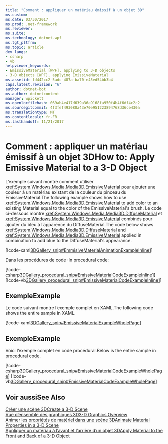 ```yaml
---
title: "Comment : appliquer un matériau émissif à un objet 3D"
ms.custom: 
ms.date: 03/30/2017
ms.prod: .net-framework
ms.reviewer: 
ms.suite: 
ms.technology: dotnet-wpf
ms.tgt_pltfrm: 
ms.topic: article
dev_langs:
- csharp
- vb
helpviewer_keywords:
- EmissiveMaterial [WPF], applying to 3-D objects
- 3-D objects [WPF], applying EmissiveMaterial
ms.assetid: fd442cc2-5adc-487a-ba70-e45ed54bb3b4
caps.latest.revision: "6"
author: dotnet-bot
ms.author: dotnetcontent
manager: wpickett
ms.openlocfilehash: 069ab4e417d639a36a9168fa950f4b4f6df4c2c2
ms.sourcegitcommit: 4f3fef493080a43e70e951223894768d36ce430a
ms.translationtype: MT
ms.contentlocale: fr-FR
ms.lasthandoff: 11/21/2017
---
```

# <a name="how-to-apply-emissive-material-to-a-3-d-object"></a><span data-ttu-id="abce9-102">Comment : appliquer un matériau émissif à un objet 3D</span><span class="sxs-lookup"><span data-stu-id="abce9-102">How to: Apply Emissive Material to a 3-D Object</span></span>
<span data-ttu-id="abce9-103">L’exemple suivant montre comment utiliser <xref:System.Windows.Media.Media3D.EmissiveMaterial> pour ajouter une couleur à un matériau existant de la couleur du pinceau du EmissiveMaterial.</span><span class="sxs-lookup"><span data-stu-id="abce9-103">The following example shows how to use <xref:System.Windows.Media.Media3D.EmissiveMaterial> to add color to an existing Material equal to the color of the EmissiveMaterial's brush.</span></span> <span data-ttu-id="abce9-104">Le code ci-dessous montre <xref:System.Windows.Media.Media3D.DiffuseMaterial> et <xref:System.Windows.Media.Media3D.EmissiveMaterial> combinés pour ajouter du bleu à l’apparence du DiffuseMaterial.</span><span class="sxs-lookup"><span data-stu-id="abce9-104">The code below shows <xref:System.Windows.Media.Media3D.DiffuseMaterial> and <xref:System.Windows.Media.Media3D.EmissiveMaterial> applied in combination to add blue to the DiffuseMaterial's appearance.</span></span>  
  
 [!code-xaml[3DGallery_snip#EmmisiveMaterialAnimationExampleInline1](../../../../samples/snippets/csharp/VS_Snippets_Wpf/3DGallery_snip/CS/EmissiveMaterialExample.xaml#emmisivematerialanimationexampleinline1)]  
  
 <span data-ttu-id="abce9-105">Dans les procédures de code :</span><span class="sxs-lookup"><span data-stu-id="abce9-105">In procedural code:</span></span>  
  
 [!code-csharp[3DGallery_procedural_snip#EmissiveMaterialCodeExampleInline1](../../../../samples/snippets/csharp/VS_Snippets_Wpf/3DGallery_procedural_snip/CSharp/EmissiveMaterialExample.cs#emissivematerialcodeexampleinline1)]
 [!code-vb[3DGallery_procedural_snip#EmissiveMaterialCodeExampleInline1](../../../../samples/snippets/visualbasic/VS_Snippets_Wpf/3DGallery_procedural_snip/visualbasic/emissivematerialexample.vb#emissivematerialcodeexampleinline1)]  
  
## <a name="example"></a><span data-ttu-id="abce9-106">Exemple</span><span class="sxs-lookup"><span data-stu-id="abce9-106">Example</span></span>  
 <span data-ttu-id="abce9-107">Le code suivant montre l’exemple complet en XAML.</span><span class="sxs-lookup"><span data-stu-id="abce9-107">The following code shows the entire sample in XAML.</span></span>  
  
 [!code-xaml[3DGallery_snip#EmissiveMaterialExampleWholePage](../../../../samples/snippets/csharp/VS_Snippets_Wpf/3DGallery_snip/CS/EmissiveMaterialExample.xaml#emissivematerialexamplewholepage)]  
  
## <a name="example"></a><span data-ttu-id="abce9-108">Exemple</span><span class="sxs-lookup"><span data-stu-id="abce9-108">Example</span></span>  
 <span data-ttu-id="abce9-109">Voici l’exemple complet en code procédural.</span><span class="sxs-lookup"><span data-stu-id="abce9-109">Below is the entire sample in procedural code.</span></span>  
  
 [!code-csharp[3DGallery_procedural_snip#EmissiveMaterialCodeExampleWholePage](../../../../samples/snippets/csharp/VS_Snippets_Wpf/3DGallery_procedural_snip/CSharp/EmissiveMaterialExample.cs#emissivematerialcodeexamplewholepage)]
 [!code-vb[3DGallery_procedural_snip#EmissiveMaterialCodeExampleWholePage](../../../../samples/snippets/visualbasic/VS_Snippets_Wpf/3DGallery_procedural_snip/visualbasic/emissivematerialexample.vb#emissivematerialcodeexamplewholepage)]  
  
## <a name="see-also"></a><span data-ttu-id="abce9-110">Voir aussi</span><span class="sxs-lookup"><span data-stu-id="abce9-110">See Also</span></span>  
 [<span data-ttu-id="abce9-111">Créer une scène 3D</span><span class="sxs-lookup"><span data-stu-id="abce9-111">Create a 3-D Scene</span></span>](../../../../docs/framework/wpf/graphics-multimedia/how-to-create-a-3-d-scene.md)  
 [<span data-ttu-id="abce9-112">Vue d’ensemble des graphiques 3D</span><span class="sxs-lookup"><span data-stu-id="abce9-112">3-D Graphics Overview</span></span>](../../../../docs/framework/wpf/graphics-multimedia/3-d-graphics-overview.md)  
 [<span data-ttu-id="abce9-113">Animer les propriétés de matériel dans une scène 3D</span><span class="sxs-lookup"><span data-stu-id="abce9-113">Animate Material Properties in a 3-D Scene</span></span>](../../../../docs/framework/wpf/graphics-multimedia/how-to-animate-material-properties-in-a-3-d-scene.md)  
 [<span data-ttu-id="abce9-114">Appliquer un matériau à l’avant et l’arrière d’un objet 3D</span><span class="sxs-lookup"><span data-stu-id="abce9-114">Apply Material to the Front and Back of a 3-D Object</span></span>](../../../../docs/framework/wpf/graphics-multimedia/how-to-apply-material-to-the-front-and-back-of-a-3-d-object.md)
